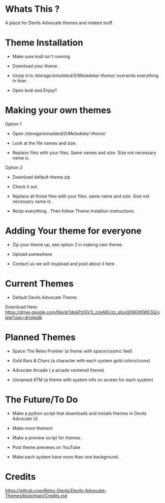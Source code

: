 # Whats This ? 

A place for Devils Advocate themes and related stuff .


# Theme Installation 

- Make sure kodi isn't running

- Download your theme .

- Unzip it to */storage/emulated/0/Metadata/-theme/* overwrite everything in thier .

- Open kodi and Enjoy!!

# Making your own themes 

Option 1

- Open */storage/emulated/0/Metadata/-theme/* 

- Look at the file names and size. 

- Replace files with your files. Same names and size. Size not necessary name is.

Option 2 

- Download default-theme.zip 

- Check it out . 

- Replace all those files with your files. same name and size. Size not necessary name is .

- Rezip everything . Then follow Theme Installion instructions.


# Adding Your theme for everyone 

- Zip your theme up, see option 2 in making own theme. 

- Upload somewhere 

- Contact us we will reupload and post about it here .


# Current Themes 

- Default Devils Advocate Theme. 

Download Here: https://drive.google.com/file/d/1dokPzlGV3_zzeABUzz_dUyQ09G95WE3Q/view?usp=drivesdk


# Planned Themes 

- Space The Retro Frontier (a theme with space/cosmic feel)

- Gold Bars & Chars (a character with each system gold colors/icons)

- Advocate Arcade ( a arcade centered theme) 

- Unnamed ATM (a theme with system info on screen for each system) 


# The Future/To Do 

- Make a python script that downloads and installs themes in Devils Advocate UI.

- Make more themes! 

- Make a preview script for themes .

- Post theme previews on YouTube  

- Make each system have more than one background .


# Credits

https://github.com/Retro-Devils/Devils-Advocate-Themes/blob/main/Credits.md

